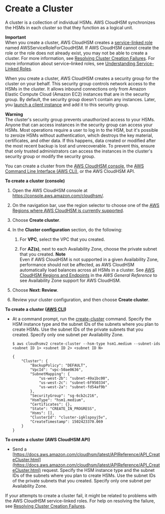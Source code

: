 # Create a Cluster<a name="create-cluster"></a>

A cluster is a collection of individual HSMs\. AWS CloudHSM synchronizes the HSMs in each cluster so that they function as a logical unit\.

**Important**  
When you create a cluster, AWS CloudHSM creates a [service\-linked role](https://docs.aws.amazon.com/IAM/latest/UserGuide/using-service-linked-roles.html) named AWSServiceRoleForCloudHSM\. If AWS CloudHSM cannot create the role or the role does not already exist, you may not be able to create a cluster\. For more information, see [Resolving Cluster Creation Failures](troubleshooting-create-cluster.md)\. For more information about service–linked roles, see [Understanding Service\-Linked Roles](create-iam-user.md#service-linked-roles)\. 

When you create a cluster, AWS CloudHSM creates a security group for the cluster on your behalf\. This security group controls network access to the HSMs in the cluster\. It allows inbound connections only from Amazon Elastic Compute Cloud \(Amazon EC2\) instances that are in the security group\. By default, the security group doesn't contain any instances\. Later, you [launch a client instance](launch-client-instance.md) and add it to this security group\. 

**Warning**  
The cluster's security group prevents unauthorized access to your HSMs\. Anyone that can access instances in the security group can access your HSMs\. Most operations require a user to log in to the HSM, but it's possible to zeroize HSMs without authentication, which destroys the key material, certificates, and other data\. If this happens, data created or modified after the most recent backup is lost and unrecoverable\. To prevent this, ensure that only trusted administrators can access the instances in the cluster's security group or modify the security group\. 

You can create a cluster from the [AWS CloudHSM console](https://console.aws.amazon.com/cloudhsm/), the [AWS Command Line Interface \(AWS CLI\)](https://aws.amazon.com/cli/), or the AWS CloudHSM API\. 

**To create a cluster \(console\)**

1. Open the AWS CloudHSM console at [https://console\.aws\.amazon\.com/cloudhsm/](https://console.aws.amazon.com/cloudhsm/)\.

1. On the navigation bar, use the region selector to choose one of the [AWS Regions where AWS CloudHSM is currently supported](https://docs.aws.amazon.com/general/latest/gr/rande.html#cloudhsm_region)\. 

1. Choose **Create cluster**\.

1. In the **Cluster configuration** section, do the following:

   1. For **VPC**, select the VPC that you created\.

   1. For **AZ\(s\)**, next to each Availability Zone, choose the private subnet that you created\. 
**Note**  
Even if AWS CloudHSM is not supported in a given Availability Zone, performance should not be affected, as AWS CloudHSM automatically load balances across all HSMs in a cluster\. See [AWS CloudHSM Regions and Endpoints](https://docs.aws.amazon.com/general/latest/gr/rande.html#cloudhsm_region) in the *AWS General Reference* to see Availability Zone support for AWS CloudHSM\.

1. Choose **Next: Review**\.

1. Review your cluster configuration, and then choose **Create cluster**\.

**To create a cluster \([AWS CLI](https://docs.aws.amazon.com/cli/latest/userguide/)\)**
+ At a command prompt, run the [create\-cluster](https://docs.aws.amazon.com/cli/latest/reference/cloudhsmv2/create-cluster.html) command\. Specify the HSM instance type and the subnet IDs of the subnets where you plan to create HSMs\. Use the subnet IDs of the private subnets that you created\. Specify only one subnet per Availability Zone\. 

  ```
  $ aws cloudhsmv2 create-cluster --hsm-type hsm1.medium --subnet-ids <subnet ID 1> <subnet ID 2> <subnet ID N>
  
  {
      "Cluster": {
          "BackupPolicy": "DEFAULT",
          "VpcId": "vpc-50ae0636",
          "SubnetMapping": {
              "us-west-2b": "subnet-49a1bc00",
              "us-west-2c": "subnet-6f950334",
              "us-west-2a": "subnet-fd54af9b"
          },
          "SecurityGroup": "sg-6cb2c216",
          "HsmType": "hsm1.medium",
          "Certificates": {},
          "State": "CREATE_IN_PROGRESS",
          "Hsms": [],
          "ClusterId": "cluster-igklspoyj5v",
          "CreateTimestamp": 1502423370.069
      }
  }
  ```

**To create a cluster \(AWS CloudHSM API\)**
+ Send a [https://docs.aws.amazon.com/cloudhsm/latest/APIReference/API_CreateCluster.html](https://docs.aws.amazon.com/cloudhsm/latest/APIReference/API_CreateCluster.html) request\. Specify the HSM instance type and the subnet IDs of the subnets where you plan to create HSMs\. Use the subnet IDs of the private subnets that you created\. Specify only one subnet per Availability Zone\.

If your attempts to create a cluster fail, it might be related to problems with the AWS CloudHSM service\-linked roles\. For help on resolving the failure, see [Resolving Cluster Creation Failures](troubleshooting-create-cluster.md)\.